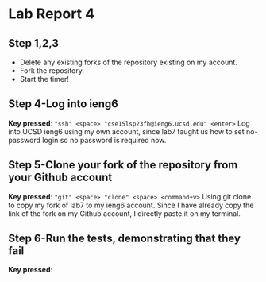 # Lab Report 4 
## Step 1,2,3
* Delete any existing forks of the repository existing on my account.
* Fork the repository.
* Start the timer!

## Step 4-Log into ieng6
**Key pressed**: `"ssh" <space> "cse15lsp23fh@ieng6.ucsd.edu" <enter>` Log into UCSD ieng6 using my own account, since lab7 taught us how to set no-password login so no password is required now.

## Step 5-Clone your fork of the repository from your Github account
**Key pressed**: `"git" <space> "clone" <space> <command+v>` Using git clone to copy my fork of lab7 to my ieng6 account. Since I have already copy the link of the fork on my Github account, I directly paste it on my terminal.

## Step 6-Run the tests, demonstrating that they fail
**Key pressed**:

